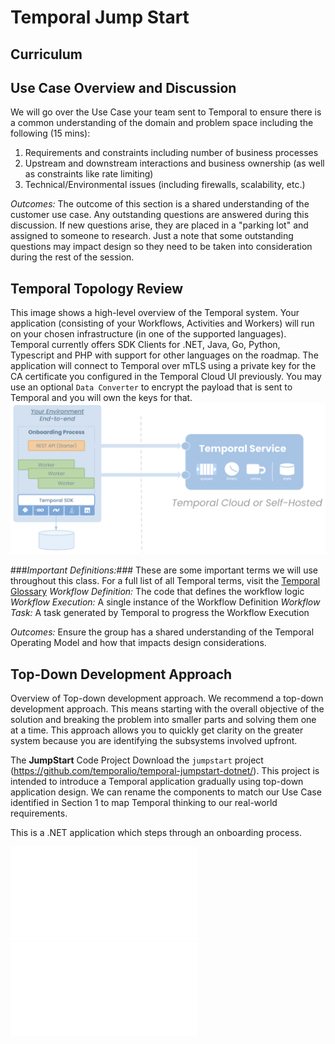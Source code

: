 # Temporal Jump Start
## Curriculum

## Use Case Overview and Discussion
We will go over the Use Case your team sent to Temporal to ensure there is a common understanding of the domain and problem space including the following (15 mins):
1. Requirements and constraints including number of business processes
2. Upstream and downstream interactions and business ownership (as well as constraints like rate limiting)
3. Technical/Environmental issues (including firewalls, scalability, etc.)

*Outcomes:* The outcome of this section is a shared understanding of the customer use case. Any outstanding questions are answered during this discussion. If new questions arise, they are placed in a "parking lot" and assigned to someone to research. Just a note that some outstanding questions may impact design so they need to be taken into consideration during the rest of the session.


## Temporal Topology Review
This image shows a high-level overview of the Temporal system. Your application (consisting of your Workflows, Activities and Workers) will run on your chosen infrastructure (in one of the supported languages). Temporal currently offers SDK Clients for .NET, Java, Go, Python, Typescript and PHP with support for other languages on the roadmap. The application will connect to Temporal over mTLS using a private key for the CA certificate you configured in the Temporal Cloud UI previously. You may use an optional `Data Converter` to encrypt the payload that is sent to Temporal and you will own the keys for that.
![Temporal data flow](./images/HighLevelTemporalArch.png)

###*Important Definitions:*### 
These are some important terms we will use throughout this class. For a full list of all Temporal terms, visit the [Temporal Glossary](https://docs.temporal.io/glossary)
*Workflow Definition:* The code that defines the workflow logic
*Workflow Execution:* A single instance of the Workflow Definition
*Workflow Task:* A task generated by Temporal to progress the Workflow Execution

*Outcomes:* Ensure the group has a shared understanding of the Temporal Operating Model and how that impacts design considerations.

## Top-Down Development Approach
Overview of Top-down development approach.
    We recommend a top-down development approach. This means starting with the overall objective of the solution and breaking the problem into smaller parts and solving them one at a time. This approach allows you to quickly get clarity on the greater system because you are identifying the subsystems involved upfront.



The **JumpStart** Code Project
Download the `jumpstart` project (https://github.com/temporalio/temporal-jumpstart-dotnet/).
This project is intended to introduce a Temporal application gradually using top-down application design. We can rename the components to match our Use Case identified in Section 1 to map Temporal thinking to our real-world requirements.

This is a .NET application which steps through an onboarding process.


![Starters](./docs/starters/STARTERS.md)
![Workflows](./docs/workflows/WORKFLOWS.md)








